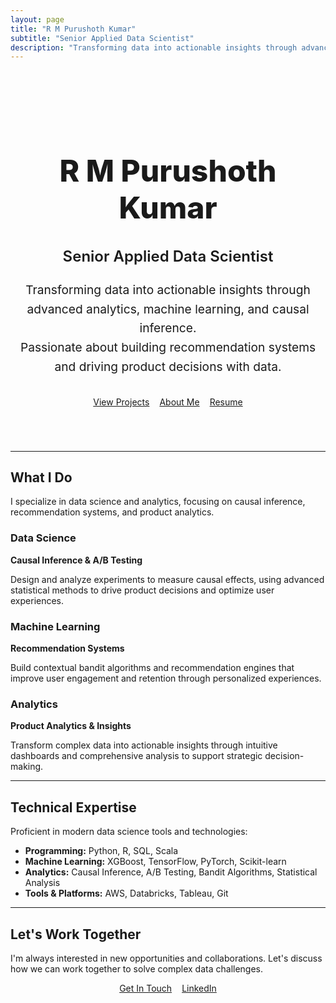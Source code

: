 ```yaml
---
layout: page
title: "R M Purushoth Kumar"
subtitle: "Senior Applied Data Scientist"
description: "Transforming data into actionable insights through advanced analytics, machine learning, and causal inference. Passionate about building recommendation systems and driving product decisions with data."
---
```


<div class="hero-section" style="text-align: center; padding: 4rem 0 2rem 0;">
  <h1 style="font-size: 3rem; font-weight: 800; margin-bottom: 0.5rem;">R M Purushoth Kumar</h1>
  <h2 style="font-size: 1.5rem; font-weight: 600; margin-bottom: 1.5rem; color: var(--accent-teal);">Senior Applied Data Scientist</h2>
  <p style="font-size: 1.2rem; max-width: 700px; margin: 0 auto 2rem auto; line-height: 1.6;">
    Transforming data into actionable insights through advanced analytics, machine learning, and causal inference.<br>
    Passionate about building recommendation systems and driving product decisions with data.
  </p>
  <div style="display: flex; gap: 1rem; justify-content: center; flex-wrap: wrap; margin-bottom: 1.5rem;">
    <a href="/projects/" class="btn btn-primary">View Projects</a>
    <a href="/about/" class="btn btn-secondary">About Me</a>
    <a href="/resume_purushoth.pdf" class="btn btn-secondary">Resume</a>
  </div>
</div>

---

## What I Do

I specialize in data science and analytics, focusing on causal inference, recommendation systems, and product analytics.

### Data Science
**Causal Inference & A/B Testing**

Design and analyze experiments to measure causal effects, using advanced statistical methods to drive product decisions and optimize user experiences.

### Machine Learning
**Recommendation Systems**

Build contextual bandit algorithms and recommendation engines that improve user engagement and retention through personalized experiences.

### Analytics
**Product Analytics & Insights**

Transform complex data into actionable insights through intuitive dashboards and comprehensive analysis to support strategic decision-making.

---

## Technical Expertise

Proficient in modern data science tools and technologies:

- **Programming:** Python, R, SQL, Scala
- **Machine Learning:** XGBoost, TensorFlow, PyTorch, Scikit-learn
- **Analytics:** Causal Inference, A/B Testing, Bandit Algorithms, Statistical Analysis
- **Tools & Platforms:** AWS, Databricks, Tableau, Git

---

## Let's Work Together

I'm always interested in new opportunities and collaborations. Let's discuss how we can work together to solve complex data challenges.

<div style="display: flex; gap: 1rem; justify-content: center; flex-wrap: wrap; margin-bottom: 2rem;">
  <a href="mailto:purushoth.iitkgp@gmail.com" class="btn btn-primary">Get In Touch</a>
  <a href="https://linkedin.com/in/purushothkumar" class="btn btn-secondary" target="_blank">LinkedIn</a>
</div>
